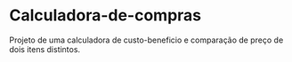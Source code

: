 # Calculadora-de-compras
Projeto de uma calculadora de custo-beneficio e comparação de preço de dois itens distintos.
